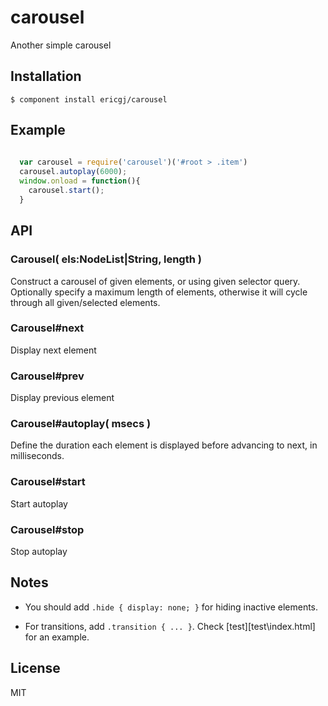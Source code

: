 
# carousel

  Another simple carousel

## Installation

    $ component install ericgj/carousel

## Example

```javascript
  
  var carousel = require('carousel')('#root > .item')
  carousel.autoplay(6000);
  window.onload = function(){
    carousel.start();
  }

```

## API

### Carousel( els:NodeList|String, length )

Construct a carousel of given elements, or using given selector query.
Optionally specify a maximum length of elements, otherwise it will cycle
through all given/selected elements.

### Carousel#next

Display next element

### Carousel#prev

Display previous element

### Carousel#autoplay( msecs )

Define the duration each element is displayed before advancing to next, in 
milliseconds.

### Carousel#start

Start autoplay

### Carousel#stop

Stop autoplay


## Notes

- You should add `.hide { display: none; }` for hiding inactive elements.

- For transitions, add `.transition { ... }`. Check [test][test\index.html]
for an example.

## License

  MIT

[test]: https://github.com/ericgj/carousel/blob/master/test/index.html

